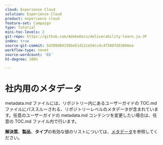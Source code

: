 ```yaml
---
cloud: Experience Cloud
solution: Experience Cloud
product: experience cloud
feature-set: Campaign
type: Tutorial
mini-toc-levels: 2
git-repo: https://github.com/AdobeDocs/deliverability-learn.ja-JP
index: true
source-git-commit: 5d380d84159be51d12ce5dcc4c4f588fd53866ea
workflow-type: tm+mt
source-wordcount: '65'
ht-degree: 100%

---
```



# 社内用のメタデータ

metadata.md ファイルには、リポジトリー内にあるユーザーガイドの TOC.md ファイルにパススルーされる、リポジトリーレベルのメタデータが含まれています。任意のユーザーガイドの metadata.md コンテンツを変更したい場合は、任意の TOC.md ファイル内で行います。

**解決策**、**製品**、**タイプ**&#x200B;の有効な値のリストについては、[メタデータ](https://experienceleague.adobe.com/docs/authoring-guide-exl/using/editing/user-guide-setup/metadata.html?lang=ja)を参照してください。
